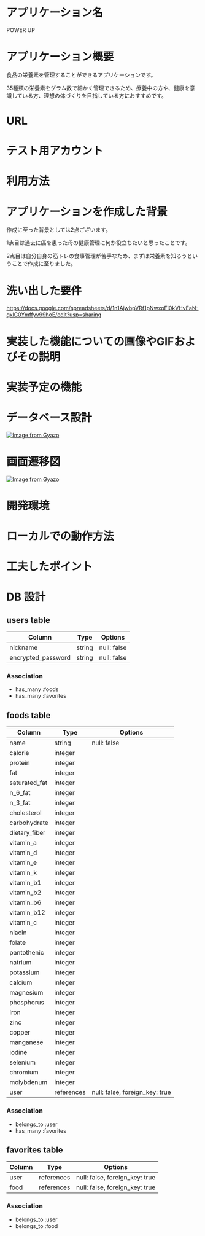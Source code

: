 # アプリケーション名

POWER UP

# アプリケーション概要

食品の栄養素を管理することができるアプリケーションです。

35種類の栄養素をグラム数で細かく管理できるため、療養中の方や、健康を意識している方、理想の体づくりを目指している方におすすめです。

# URL

# テスト用アカウント

# 利用方法

# アプリケーションを作成した背景
作成に至った背景としては2点ございます。

1点目は過去に癌を患った母の健康管理に何か役立ちたいと思ったことです。

2点目は自分自身の筋トレの食事管理が苦手なため、まずは栄養素を知ろうということで作成に至りました。

# 洗い出した要件

https://docs.google.com/spreadsheets/d/1n1AjwbpVRf1pNwxoFi0kVHvEaN-qxlC0Ymffyv99hoE/edit?usp=sharing

# 実装した機能についての画像やGIFおよびその説明

# 実装予定の機能

# データベース設計

[![Image from Gyazo](https://i.gyazo.com/30504c3dae7c790266efd578e0b2f6e4.png)](https://gyazo.com/30504c3dae7c790266efd578e0b2f6e4)

# 画面遷移図

[![Image from Gyazo](https://i.gyazo.com/471f07274a1490eb25987d16b129efd5.png)](https://gyazo.com/471f07274a1490eb25987d16b129efd5)

# 開発環境

# ローカルでの動作方法

# 工夫したポイント

# DB 設計

## users table

| Column             | Type     | Options     |
|--------------------|----------|-------------|
| nickname           | string   | null: false |
| encrypted_password | string   | null: false |

### Association

* has_many :foods
* has_many :favorites

## foods table

| Column        | Type       | Options                        |
|---------------|------------|--------------------------------|
| name          | string     | null: false                    |
| calorie       | integer    |                                |
| protein       | integer    |                                |
| fat           | integer    |                                |
| saturated_fat | integer    |                                |
| n_6_fat       | integer    |                                |
| n_3_fat       | integer    |                                |
| cholesterol   | integer    |                                |
| carbohydrate  | integer    |                                |
| dietary_fiber | integer    |                                |
| vitamin_a     | integer    |                                |
| vitamin_d     | integer    |                                |
| vitamin_e     | integer    |                                |
| vitamin_k     | integer    |                                |
| vitamin_b1    | integer    |                                |
| vitamin_b2    | integer    |                                |
| vitamin_b6    | integer    |                                |
| vitamin_b12   | integer    |                                |
| vitamin_c     | integer    |                                |
| niacin        | integer    |                                |
| folate        | integer    |                                |
| pantothenic   | integer    |                                |
| natrium       | integer    |                                |
| potassium     | integer    |                                |
| calcium       | integer    |                                |
| magnesium     | integer    |                                |
| phosphorus    | integer    |                                |
| iron          | integer    |                                |
| zinc          | integer    |                                |
| copper        | integer    |                                |
| manganese     | integer    |                                |
| iodine        | integer    |                                |
| selenium      | integer    |                                |
| chromium      | integer    |                                |
| molybdenum    | integer    |                                |
| user          | references | null: false, foreign_key: true | 

### Association

- belongs_to :user
- has_many :favorites

## favorites table

| Column      | Type       | Options                        |
|-------------|------------|--------------------------------|
| user        | references | null: false, foreign_key: true |
| food        | references | null: false, foreign_key: true |

### Association

- belongs_to :user
- belongs_to :food
